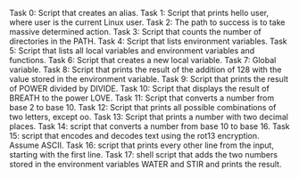 Task 0: Script that creates an alias.
Task 1: Script that prints hello user, where user is the current Linux user.
Task 2: The path to success is to take massive determined action.
Task 3: Script that counts the number of directories in the PATH.
Task 4: Script that lists environment variables.
Task 5: Script that lists all local variables and environment variables and functions.
Task 6: Script that creates a new local variable.
Task 7: Global variable.
Task 8: Script that prints the result of the addition of 128 with the value stored in the environment variable.
Task 9: Script that prints the result of POWER divided by DIVIDE.
Task 10: Script that displays the result of BREATH to the power LOVE.
Task 11: Script that converts a number from base 2 to base 10.
Task 12: Script that prints all possible combinations of two letters, except oo.
Task 13: Script that prints a number with two decimal places.
Task 14: script that converts a number from base 10 to base 16.
Task 15: script that encodes and decodes text using the rot13 encryption. Assume ASCII.
Task 16: script that prints every other line from the input, starting with the first line.
Task 17: shell script that adds the two numbers stored in the environment variables WATER and STIR and prints the result.
